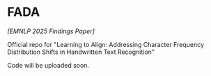 # FADA
*[EMNLP 2025 Findings Paper]*

Official repo for "Learning to Align: Addressing Character Frequency Distribution Shifts in Handwritten Text Recognition"

Code will be uploaded soon.
